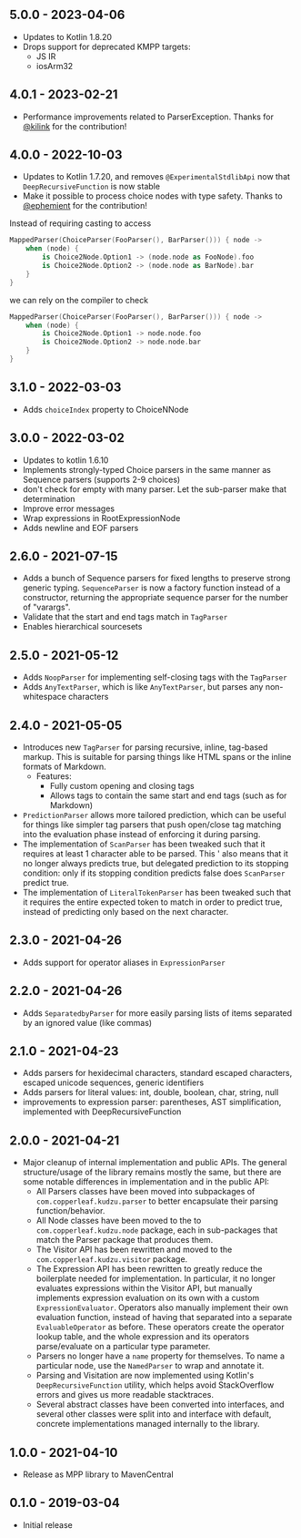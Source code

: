 ## 5.0.0 - 2023-04-06

- Updates to Kotlin 1.8.20
- Drops support for deprecated KMPP targets:
  - JS IR
  - iosArm32

## 4.0.1 - 2023-02-21

- Performance improvements related to ParserException. Thanks for [@kilink](https://github.com/kilink) for the contribution!

## 4.0.0 - 2022-10-03

- Updates to Kotlin 1.7.20, and removes `@ExperimentalStdlibApi` now that `DeepRecursiveFunction` is now stable
- Make it possible to process choice nodes with type safety. Thanks to [@ephemient](https://github.com/ephemient) for the contribution!

Instead of requiring casting to access

```kotlin
MappedParser(ChoiceParser(FooParser(), BarParser())) { node ->
    when (node) {
        is Choice2Node.Option1 -> (node.node as FooNode).foo
        is Choice2Node.Option2 -> (node.node as BarNode).bar
    }
}
```
we can rely on the compiler to check

```kotlin
MappedParser(ChoiceParser(FooParser(), BarParser())) { node ->
    when (node) {
        is Choice2Node.Option1 -> node.node.foo
        is Choice2Node.Option2 -> node.node.bar
    }
}
```

## 3.1.0 - 2022-03-03

- Adds `choiceIndex` property to ChoiceNNode

## 3.0.0 - 2022-03-02

- Updates to kotlin 1.6.10
- Implements strongly-typed Choice parsers in the same manner as Sequence parsers (supports 2-9 choices)
- don't check for empty with many parser. Let the sub-parser make that determination
- Improve error messages
- Wrap expressions in RootExpressionNode
- Adds newline and EOF parsers

## 2.6.0 - 2021-07-15

- Adds a bunch of Sequence parsers for fixed lengths to preserve strong generic typing. `SequenceParser` is now a 
    factory function instead of a constructor, returning the appropriate sequence parser for the number of "varargs".
- Validate that the start and end tags match in `TagParser`
- Enables hierarchical sourcesets

## 2.5.0 - 2021-05-12

- Adds `NoopParser` for implementing self-closing tags with the `TagParser`
- Adds `AnyTextParser`, which is like `AnyTextParser`, but parses any non-whitespace characters

## 2.4.0 - 2021-05-05

- Introduces new `TagParser` for parsing recursive, inline, tag-based markup. This is suitable for parsing things like 
  HTML spans or the inline formats of Markdown.
  - Features: 
    - Fully custom opening and closing tags
    - Allows tags to contain the same start and end tags (such as for Markdown)
- `PredictionParser` allows more tailored prediction, which can be useful for things like simpler tag parsers that push
  open/close tag matching into the evaluation phase instead of enforcing it during parsing.
- The implementation of `ScanParser` has been tweaked such that it requires at least 1 character able to be parsed. This '
  also means that it no longer always predicts true, but delegated prediction to its stopping condition: only if its 
  stopping condition predicts false does `ScanParser` predict true.
- The implementation of `LiteralTokenParser` has been tweaked such that it requires the entire expected token to match
  in order to predict true, instead of predicting only based on the next character.

## 2.3.0 - 2021-04-26

- Adds support for operator aliases in `ExpressionParser`

## 2.2.0 - 2021-04-26

- Adds `SeparatedbyParser` for more easily parsing lists of items separated by an ignored value (like commas)

## 2.1.0 - 2021-04-23

- Adds parsers for hexidecimal characters, standard escaped characters, escaped unicode sequences, generic identifiers
- Adds parsers for literal values: int, double, boolean, char, string, null
- improvements to expression parser: parentheses, AST simplification, implemented with DeepRecursiveFunction

## 2.0.0 - 2021-04-21

- Major cleanup of internal implementation and public APIs. The general structure/usage of the library remains mostly 
  the same, but there are some notable differences in implementation and in the public API:
  - All Parsers classes have been moved into subpackages of `com.copperleaf.kudzu.parser` to better encapsulate their 
    parsing function/behavior.
  - All Node classes have been moved to the  to `com.copperleaf.kudzu.node` package, each in sub-packages that match the
    Parser package that produces them.
  - The Visitor API has been rewritten and moved to the `com.copperleaf.kudzu.visitor` package.
  - The Expression API has been rewritten to greatly reduce the boilerplate needed for implementation. In particular, it
    no longer evaluates expressions within the Visitor API, but manually implements expression evaluation on its own 
    with a custom `ExpressionEvaluator`. Operators also manually implement their own evaluation function, instead of 
    having that separated into a separate `EvaluableOperator` as before. These operators create the operator lookup 
    table, and the whole expression and its operators parse/evaluate on a particular type parameter.
  - Parsers no longer have a `name` property for themselves. To name a particular node, use the `NamedParser` to wrap 
    and annotate it. 
  - Parsing and Visitation are now implemented using Kotlin's `DeepRecursiveFunction` utility, which helps avoid 
    StackOverflow errors and gives us more readable stacktraces.
  - Several abstract classes have been converted into interfaces, and several other classes were split into and 
    interface with default, concrete implementations managed internally to the library.

## 1.0.0 - 2021-04-10

- Release as MPP library to MavenCentral

## 0.1.0 - 2019-03-04

- Initial release
